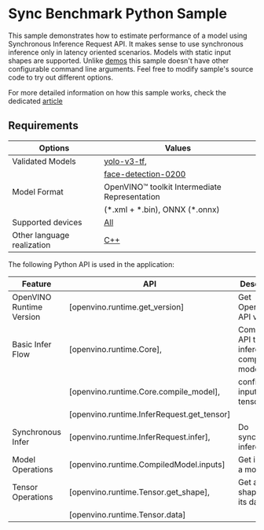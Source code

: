 # Sync Benchmark Python Sample

This sample demonstrates how to estimate performance of a model using Synchronous Inference Request API. It makes sense to use synchronous inference only in latency oriented scenarios. Models with static input shapes are supported. Unlike [demos](https://docs.openvino.ai/2024/omz_demos.html) this sample doesn't have other configurable command line arguments. Feel free to modify sample's source code to try out different options.

For more detailed information on how this sample works, check the dedicated [article](https://docs.openvino.ai/2024/learn-openvino/openvino-samples/sync-benchmark.html)

## Requirements

| Options                     | Values                                                                                               |
| ----------------------------| -----------------------------------------------------------------------------------------------------|
| Validated Models            | [yolo-v3-tf](https://docs.openvino.ai/2024/omz_models_model_yolo_v3_tf.html),                      |
|                             | [face-detection-0200](https://docs.openvino.ai/2024/omz_models_model_face_detection_0200.html)     |
| Model Format                | OpenVINO™ toolkit Intermediate Representation                                                        |
|                             | (\*.xml + \*.bin), ONNX (\*.onnx)                                                                    |
| Supported devices           | [All](https://docs.openvino.ai/2024/about-openvino/compatibility-and-support/supported-devices.html)  |
| Other language realization  | [C++](https://docs.openvino.ai/2024/learn-openvino/openvino-samples/sync-benchmark.html)                           |

The following Python API is used in the application:

| Feature                   | API                                             | Description                                  |
| --------------------------| ------------------------------------------------|----------------------------------------------|
| OpenVINO Runtime Version  | [openvino.runtime.get_version]                  | Get Openvino API version.                    |
| Basic Infer Flow          | [openvino.runtime.Core],                        | Common API to do inference: compile a model, |
|                           | [openvino.runtime.Core.compile_model],          | configure input tensors.                     |
|                           | [openvino.runtime.InferRequest.get_tensor]      |                                              |
| Synchronous Infer         | [openvino.runtime.InferRequest.infer],          | Do synchronous inference.                    |
| Model Operations          | [openvino.runtime.CompiledModel.inputs]         | Get inputs of a model.                       |
| Tensor Operations         | [openvino.runtime.Tensor.get_shape],            | Get a tensor shape and its data.             |
|                           | [openvino.runtime.Tensor.data]                  |                                              |
